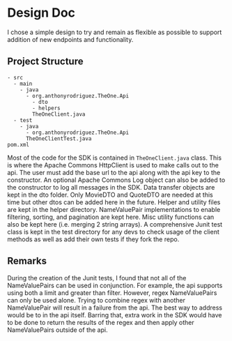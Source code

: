 # Design Doc

I chose a simple design to try and remain as flexible as possible to support
addition of new endpoints and functionality.

## Project Structure
```
- src
  - main
    - java
      - org.anthonyrodriguez.TheOne.Api
        - dto
        - helpers
        TheOneClient.java
  - test
    - java
      - org.anthonyrodriguez.TheOne.Api
      TheOneClientTest.java
pom.xml    
```

Most of the code for the SDK is contained in `TheOneClient.java` class. This
is where the Apache Commons HttpClient is used to make calls out to the api.
The user must add the base url to the api along with the api key to the constructor.
An optional Apache Commons Log object can also be added to the constructor to log all
messages in the SDK.
Data transfer objects are kept in the dto folder. Only MovieDTO and QuoteDTO are needed
at this time but other dtos can be added here in the future.
Helper and utility files are kept in the helper directory. NameValuePair implementations
to enable filtering, sorting, and pagination are kept here. Misc utility functions can also
be kept here (i.e. merging 2 string arrays).
A comprehensive Junit test class is kept in the test directory for any devs to check usage
of the client methods as well as add their own tests if they fork the repo.

## Remarks
During the creation of the Junit tests, I found that not all of the NameValuePairs can
be used in conjunction. For example, the api supports using both a limit and greater than
filter. However, regex NameValuePairs can only be used alone. Trying to combine regex with
another NameValuePair will result in a failure from the api. 
The best way to address would be to in the api itself. Barring that, extra work in the SDK
would have to be done to return the results of the regex and then apply other NameValuePairs
outside of the api.